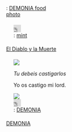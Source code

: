 <!DOCTYPE html><script>var __pbpa = true;</script><script>var translated_warning_string = 'Aviso: Nunca introduzcas tu contrase\u00f1a de Tumblr a menos que la direcci\u00f3n \u201chttps://www.tumblr.com/login\u201d\x0aaparezca en la barra del navegador.\x0a\x0aTambi\u00e9n deber\u00edas ver el emblema verde de \u201cTumblr, Inc.\u201d en la barra de direcciones.\x0a\x0aLos spammers y otras personas malintencionadas utilizan formularios falsos para obtener contrase\u00f1as de forma il\u00edcita.\x0a\x0aTumblr jam\u00e1s te pedir\u00e1 que inicies sesi\u00f3n desde el blog de un usuario.\x0a\x0a\u00bfSeguro que quieres continuar?';</script><script type="text/javascript" language="javascript" src="../assets.tumblr.com/assets/scripts/pre_tumblelogd70f.js?_v=b9f848c06fcba7eaf305d4a7cb7a1b98"></script><!DOCTYPE html>
<!-- Mirrored from bloodteller.tumblr.com/ by HTTrack Website Copier/3.x [XR&CO'2014], Sat, 02 Jul 2022 16:51:35 GMT -->
<!-- Added by HTTrack --><meta http-equiv="content-type" content="text/html;charset=UTF-8" /><!-- /Added by HTTrack -->
<head prefix="og: http://ogp.me/ns# fb: http://ogp.me/ns/fb# blog: http://ogp.me/ns/blog#"><!-----
QUIRKED UP WHITE BOY WITH A LITTLE BIT OF SWAG theme by @puella
happy valentine's day here is some chocolate -> 🍫
i love you all. thank you for sticking with me. <3
_____$$$$_________$$$$
___$$$$$$$$_____$$$$$$$$
_$$$$$$$$$$$$_$$$$$$$$$$$$
$$$$$$$$$$$$$$$$$$$$$$$$$$$
$$$$$$$$$$$$$$$$$$$$$$$$$$$
_$$$$$$$$$$$$$$$$$$$$$$$$$
__$$$$$$$$$$$$$$$$$$$$$$$
____$$$$$$$$$$$$$$$$$$$
_______$$$$$$$$$$$$$
__________$$$$$$$
____________$$$
_____________$
CREDITS:
-inspiration: https://decaydog.tumblr.com/post/648066239989678080/l-o-v-e-c-o-n-n-e-c-t-i-o-n
-chatbox code by @cocorini
-photosets by @annasthms
 
-scrollbar from https://gist.github.com/Dakedres/0ccda599648833a1c2f65d3967aa131b
-like button code from https://stackoverflow.com/questions/21708662/customise-tumblrs-new-like-button-iframe-likebutton/21715659#21715659
-----><script src="../kit.fontawesome.com/f936906ae0.js" crossorigin="anonymous"></script><style>figure{margin:0}.tmblr-iframe{position:absolute}.tmblr-iframe.hide{display:none}.tmblr-iframe--amp-cta-button{visibility:hidden;position:fixed;bottom:10px;left:50%;transform:translateX(-50%);z-index:100}.tmblr-iframe--amp-cta-button.tmblr-iframe--loaded{visibility:visible;animation:iframe-app-cta-transition .2s ease-out}</style><link rel="stylesheet" media="screen" href="../assets.tumblr.com/client/prod/standalone/blog-network-npf/index.build6589.css?_v=b84ed2eb31f8e1bbdb3e7a53afa67dd4"><link href="../static.tumblr.com/0podkko/oDSpg7y88/photosets.css" rel="stylesheet"><meta charset="utf-8"><meta https-equiv="X-UA-Compatible" content="IE=edge,chrome=1"><title>demonia</title><link rel="shortcut icon" href="https://img.xatblog.net/image/pWH5ktHomM.png"><link rel="alternate" type="application/rss+xml" href="rss"><link rel="stylesheet" href="../static.tumblr.com/qxrkgx6/RWPmgn2qa/normalize.min.css"><script src="../static.tumblr.com/qxrkgx6/LuRmgn2rm/modernizr-2.6.2.min.js"></script><script src="../cdnjs.cloudflare.com/ajax/libs/smoothscroll/1.4.1/SmoothScroll.min.js"></script><script src="jquery.min.js"></script><script src="../static.tumblr.com/rtrqcib/VGGnlh8rf/jquery.style-my-tooltips.min.js"></script><script>(function($){$(document).ready(function(){$("a[title]").style_my_tooltips({tip_follows_cursor:true,tip_delay_time:0,tip_fade_speed:0,attribute:"title"});});})(jQuery);</script><link href="https://fonts.googleapis.com/css?family=Kosugi+Maru|Short+Stack" rel="stylesheet"><link rel="stylesheet" href="../static.tumblr.com/p6yopnt/PxJr3vu6k/scrollbar.css"><script>
function gatherData(images, arr) {
  for (let i = 0; i < images.length; i++) {
    let currentData = {
      "width": images[i].getAttribute('data-width'),
      "height": images[i].getAttribute('data-height'),
      "low_res": images[i].getAttribute('data-lowres'),
      "high_res": images[i].getAttribute('data-highres')
    };
    arr.push(currentData);
  }
}
function getIndex(elem) {
  let i = 0;
  while( (elem = elem.previousElementSibling) != null ) i++;
  return i;
}
function lightbox(elem) {
  let currentPhotoset = elem.parentNode;
  let photosetPhotos = currentPhotoset.getElementsByTagName('div');
  let data = [];
  gatherData(photosetPhotos, data);
  Tumblr.Lightbox.init(data, getIndex(elem) + 1);
}
</script><link href="https://fonts.googleapis.com/css?family=Advent+Pro|Bebas+Neue|Bellota|Liu+Jian+Mao+Cao|Orbitron|Pacifico|Playfair+Display|Rajdhani&amp;display=swap" rel="stylesheet"><meta name="image:favicon" content=""/><meta name="image:icon" content="https://64.media.tumblr.com/5db511f3abcb2fbe4110248031d882b1/31a9916396c213d2-f8/s2048x3072/e1c86ceef004fd181c0a6de818d480f2b91a52c3.png"/><meta name="image:background" content=""/><meta name="image:exe" content="https://64.media.tumblr.com/e78c0e2ae880e6dc8272d8e845290225/11a2edf1cf7a1131-8b/s2048x3072/8536d4fecf44288f89138c189eda11ceeefa16dc.png"/><meta name="image:container header background" content=""/><meta name="image:container footer background" content=""/><meta name="image:sidebar background" content=""/><meta name="image:content background" content=""/><meta name="image:post header background" content=""/><meta name="image:post footer background" content=""/><meta name="image:chatbox header background" content=""/><meta name="color:background" content="#fef7f9"/><meta name="color:buttons background" content="#f1c6d3"/><meta name="color:post background" content="#fff"/><meta name="color:border" content="#feebf0"/><meta name="color:dotted border" content="#000"/><meta name="color:container header" content="#feebf0"/><meta name="color:container footer" content="#feebf0"/><meta name="color:sidebar" content="#f1c6d3"/><meta name="color:description" content="#fff"/><meta name="color:content" content="#fff"/><meta name="color:text" content="#000"/><meta name="color:links" content="#f1c6d3"/><meta name="color:links hover" content="#fff"/><meta name="color:links glow" content=""/><meta name="color:links glow hover" content=""/><meta name="color:links outline" content="#fff"/><meta name="color:links outline hover" content="#f1c6d3"/><meta name="color:footer icons" content="#f1c6d3"/><meta name="color:like button liked color" content="#ff8aa9"/><meta name="color:post header" content="#f1c6d3"/><meta name="color:post footer" content="#feebf0"/><meta name="color:chatbox background" content="#fff"/><meta name="color:chatbox header" content="#feebf0"/><meta name="color:music player controls background" content="#feebf0"/><meta name="color:music player background" content="#fff"/><meta name="color:play pause color" content="#f1c6d3"/><meta name="color:tooltip background" content="#fff"/><meta name="color:tooltip text" content="#000"/><meta name="color:selection background" content=""/><meta name="color:selection text" content=""/><meta name="if:redirect" content=""/><meta name="if:links glow" content=""/><meta name="if:links outline" content="1"/><meta name="if:captions" content="1"/><meta name="if:round borders" content=""/><meta name="if:background cover" content=""/><meta name="select:border style" content="solid"/><meta name="select:border style" content="dashed"/><meta name="select:border style" content="dotted"/><meta name="select:border style" content="double"/><meta name="select:border style" content="inset"/><meta name="select:border style" content="outset"/><meta name="select:border style" content="groove"/><meta name="select:border style" content="ridge"/><meta name="text:browser title" content="diosa.exe"/><meta name="text:font size" content="20"/><meta name="text:font" content="bellota"/><meta name="text:description" content="description here..."/><meta name="text:border width" content="2"/><meta name="text:link 1" content="file"/><meta name="text:link 1 url" content=""/><meta name="text:link 2" content="edit"/><meta name="text:link 2 url" content=""/><meta name="text:link 3" content="view"/><meta name="text:link 3 url" content=""/><meta name="text:link 4" content="history"/><meta name="text:link 4 url" content=""/><meta name="text:link 5" content="help"/><meta name="text:link 5 url" content=""/><meta name="text:
" content=""/><meta name="text:song title" content="song title"/><meta name="text:chatbox description" content="hello! please keep it appropriate <3"/><meta name="text:chatbox code" content=""/><meta name="text:redirect" content=""/>        
        
<style type="text/css">

.npf_row {
    margin: 0 !important;
}

.tmblr-full img{
    border:0.5px dotted #615e63 !important;
    box-sizing:border-box !important;
}

::selection {
background: #9a5964;
color:;
}

::-moz-selection {
background: #9a5964;
color:;
}

#s-m-t-tooltip{
    margin: 20px 0 0 20px;
    padding: 5px;
    max-width: 300px;
    background-color:#ffffff;
    color:#000;
    border:0.5px dotted #615e63;
    z-index: 9999;
    
}

@font-face{
    font-family: 'Magica';
    src: url(https://static.tumblr.com/p6yopnt/Qkiqnu0r5/theheart.ttf);
}
@font-face{
    font-family: 'DEAD END';
    src: url(https://static.tumblr.com/pvnotae/DzVqdg2j5/dead_end.ttf);
}
@font-face{
    font-family: 'Decibil';
    src: url(https://static.tumblr.com/pvnotae/kwwqdg2pw/decibel_2.ttf);
}
@font-face{
    font-family: 'Aachen';
    src: url(https://static.tumblr.com/pvnotae/YIoqdg2yp/aachen-bold-opentype.otf);
}

body {
    margin:0px;
    background:#dfdfdf;
    background-image: url('https://u.cubeupload.com/Ana25/fondoshddeDemoniosFo.jpg');
    
    
    background-repeat: no-repeat;
    background-size: cover;
    background-attachment:fixed;
    font-family:ms gothic;
    font-size:20px;
    color:#615e63;
}

p{
    margin:0 0 0px 0;
    padding:0;
}

pre { 
    white-space: pre-wrap;
    white-space: -moz-pre-wrap;
    white-space: -pre-wrap;
    white-space: -o-pre-wrap;
    word-wrap: break-word;
}

a{
    color:#9a5964;
    
    
    text-shadow: -1px 0 #ffffff, 0 1px #ffffff, 1px 0 #ffffff, 0 -1px #ffffff;
    
    text-decoration:none;
    transition:0.5s;
}

a:hover{
    color:#ffffff;
    
    
    text-shadow: -1px 0 #9a5964, 0 1px #9a5964, 1px 0 #9a5964, 0 -1px 			#9a5964;
    
    cursor:help;
}

a.tumblr_blog{
    display:inline-block;
    margin-bottom:5px;
} 

li{
    margin-left:-15px;
}

#wrapper{
    width:fit-content;
    height:fit-content;
    width: -moz-fit-content;
    height: -moz-fit-content;
    position: fixed;
    top: 50%;
    left: 50%;
    transform: translate(-50%, -50%);
    margin: auto;
    animation: fadeEffect 1s;
    overflow: hidden;
    border: 4px double #615e63;
    box-sizing:border-box;
    
    background-color:#840000;
}

@keyframes fadeEffect {
  from {opacity: 0;}
  to {opacity: 1;}
}

#container{
    height:450px;
    width:700px;
    border-top: 4px double #615e63;
    border-bottom: 4px double #615e63;
    display:flex;
}

#containerheader{
    background-color:#840000;
    text-align:right;
    cursor:move;
    display:flex;
    justify-content:space-between;
    align-items:center;
    min-width:700px;
    background-image:url('../assets.tumblr.com/images/x3860.gif?v=1');
}

#links{
    border-top: 4px double #615e63;
    padding:10px;
    background-color:#840000;
    height:40px;
    box-sizing:border-box;
    display: flex;
    align-items: center;
    gap: 7px;
    background-image:url('../assets.tumblr.com/images/x3860.gif?v=1');
}

.buttons{
    border-left: 4px double #615e63;
    background-color:#9a5964;
    display:inline-block;
    height:100%;
    width:40px;
    text-align:center;
    padding:10px 0px;
    cursor:help;
}

.buttons:active{
    background-color:rgba(163,190,183,0.7);
}

#containerfooter{
    background-color:#840000;
    padding:7px;
    height:40px;
    box-sizing:border-box;
    display: flex;
    align-items: center;
    justify-content: flex-end;
    background-image:url('../assets.tumblr.com/images/x3860.gif?v=1');
}

.shape{
    border: 2px solid #9a5964;
    width:8px;
    height:20px;
    background-color:#9a5964;
    display:inline-block;
    margin-left:10px;
}

#sidebar{
    padding:20px;
    text-align:center;
    box-sizing:border-box;
    border-right: 4px double #615e63;
    width:245px;
    background-color:#9a5964;
    animation: fadeEffect 1s;
    background-image:url('../assets.tumblr.com/images/x3860.gif?v=1');
}

#sidebar img{ 
    width:202px;
    height:202px;
    border: 0.5px dotted #615e63;
    display:block;
    
}

#description{
    height:124px;
    overflow:auto;
    margin-top:20px;
    border:0.5px dotted #615e63;
    box-sizing:border-box;
    padding:10px 5px 10px 10px;
    overflow-wrap: break-word;
    background-color:#fff;
    
}

#content{
    padding:0px 20px;
    overflow-y:scroll;
    background-color:#ffffff;
    background-image:url('../assets.tumblr.com/images/x3860.gif?v=1');
}

.post{
    width:400px;
    margin:20px auto;
    overflow:hidden;
    border: 4px double #615e63;
    background:#ffffff;
    box-sizing:border-box;
    
    animation: fadeEffect 1s;
}

.postheader{
    background-color:#9a5964;
    padding:10px;
    text-align:center;
    border-bottom: 4px double #615e63;
    background-image:url('../assets.tumblr.com/images/x3860.gif?v=1');
}

.postheader::first-letter{
    text-decoration:underline;
}

.post img{
    max-width:100%;
    height:auto;
    
}

.footer{
    display:flex;
    justify-content:space-between;
    margin-top:20px;
    padding:15px;
    border:0.5px dotted #615e63;
    
    background-color:#840000;
    background-image:url('../assets.tumblr.com/images/x3860.gif?v=1');
}

.nfp_row{
    margin-left:0px;
    margin-right:0px;
}

#nav{
    margin:20px auto;
    width:100px;
    text-align:center;
    display:flex;
    justify-content:center;
    gap:7px;
}

video{
    max-width:100%;
    height:auto!important;
}

.video-container {
    overflow: hidden;
}
 
.video-container iframe,
.video-container object,
.video-container embed {
    position: center;
    max-width: 355px;
    max-height: 355px;
    border:0.5px dotted #615e63 !important;
    box-sizing:border-box;
}
 
.video-wrapper {
    max-width: 355px;
    max-height: 355px;
 
}

iframe.tumblr_audio_player {
    height: 85px;
    border:0.5px dotted #615e63;
    box-sizing:border-box;
    
    
}

.media{
    margin:0 0 0px 0;
    text-align:center;
    
}

.media img{
    border:0.5px dotted #615e63;
    display:block;
    box-sizing:border-box;
}

.title{
    font-size:calc(20px * 2 - 10px);
    font-weight:bold;
    margin:10px 0 10px 0;
    color:#615e63;
}

h1, h2, h3, h4, h5, h6{
    font-size:calc(20px * 2 - 10px);
    font-weight:bold;
    margin:10px 0 10px 0;
    color:#615e63;
}

.quote{
    font-weight:normal;
    font-size:20;
    font-style:italic;
    margin:0 0 10px 0;
}

.question {
    position: relative;
    border:0.5px dotted #615e63;
    
    padding: 20px;
    margin-left:22px;
    width:100%;
    word-break: break-all;
}

.question:after{
    content: '';
    position: absolute;
    border-style: solid;
    border-width: 8px 15px 8px 0;
    border-color: transparent #ffffff;
    display: block;
    width: 0;
    z-index: 1;
    left: -15px;
    top: 16px;
}

.question:before{
    content: '';
    position: absolute;
    border-style: solid;
    border-width: 8px 15px 8px 0;
    border-color: transparent #615e63;
    display: block;
    width: 0;
    z-index: 0;
    left: -16px;
    top: 16px;
}

.asker{
    display:flex;
    align-items: flex-start;
}

.asker img{
    border:0.5px dotted #615e63;
}

.answer{
    position: relative;
    border:0.5px dotted #615e63;
    
    padding: 20px;
    margin-right:22px;
    width:100%;
    word-break: break-all;
}

.answer:after{
    content: '';
    position: absolute;
    border-style: solid;
    border-width: 8px 0 8px 15px;
    border-color: transparent #ffffff;
    display: block;
    width: 0;
    z-index: 1;
    right: -15px;
    top: 16px;
}

.answer:before{
    content: '';
    position: absolute;
    border-style: solid;
    border-width: 8px 0 8px 15px;
    border-color: transparent #615e63;
    display: block;
    width: 0;
    z-index: 0;
    right: -16px;
    top: 16px;
}

.answerer{
    margin-top:20px;
    display:flex;
    align-items: flex-start;
}

.answerer img{
    border:0.5px dotted #615e63;
}

.caption{
    margin-top:10px;
}

blockquote{
    margin:0px;
    padding-left:10px;
    border-left:dotted 0.5px #615e63;
    border-radius:5px;
}

blockquote img{
    max-width:100%;
    height:auto;
    object-fit:cover;
    display: block;
    border:0.5px dotted #615e63;
    box-sizing:border-box;
}

img{
    max-width:100%;
    height:auto;
}

ol.notes{
    border:0.5px dotted #615e63;
    background-color:#840000;
    background-image:url('../assets.tumblr.com/images/x3860.gif?v=1');
    
    margin-top:20px;
    padding:20px;
    list-style-type:none;
    max-height:100px;
    overflow:auto;
    margin-bottom:0px;
}

ol.notes li.note img{
    width:16px;
    height:16px;
    margin-right:3px;
}

ol.notes li.note{
    margin:0px;
}

#heartbeat{
    position:fixed;
    left:12px;
    bottom:6px;
    font-size:18px !important;
}

#heartbeat:hover{
    animation: heartbeat 1s infinite;
}
 
@keyframes heartbeat
{
  0%
  {
    transform: scale( .90 );
  }
  20%
  {
    transform: scale( 1 );
  }
  40%
  {
    transform: scale( .90 );
  }
  60%
  {
    transform: scale( 1 );
  }
  80%
  {
    transform: scale( .90 );
  }
  100%
  {
    transform: scale( .90 );
  }
}

.tags {
    margin-top:20px;
    padding:15px;
    border:0.5px dotted #615e63;
    
    background-color:#840000;
    background-image:url('../assets.tumblr.com/images/x3860.gif?v=1');
}

[photoset-layout] {
  grid-gap: 5px; 
}

[photoset-layout] img {
    border: 0.5px dotted #615e63;
    
    display: block;
    height: 100%;
    width: 100%;
    object-fit: cover;
    background-color:#ffffff;
}

[photoset-layout] div {
  cursor: help;
}

.customlike {
  position: relative;
  display: block;
  width: 20px !important;
  height: 20px !important;
  color:#9a5964;
  transition:0.5s;
}

.like_button {
  position: absolute;
  top: 0;
  left: 0;
  right: 0;
  bottom: 0;
  width: 100%;
  height: 100%;
  opacity: 0;
  z-index: 10;
}

.like_button iframe {
  width: 100% !important;
  height: 100% !important;
}

.mylike {
  position: absolute;
  top: 0;
  left: 0;
  right: 0;
  bottom: 0;
  width: 100%;
  height: 100%;
  z-index: 1;
  transition:0.5s;
  cursor:help;
}

.like_button:hover + .mylike {
  color:#9a5964;
  transition:0.5s;
}

.like_button.liked + .mylike{
  color: #83928e;
}

#bringback{
    position:fixed;
    top:10px;
    left:10px;
    display:none;
    cursor:help;
    padding:10px;
    flex-direction:column;
    align-items: center;
    animation: fadeEffect 1s;
    width:105px;
    overflow-wrap: break-word;
    text-align:center;
}

#bringback img{
    width:70px;
    height:70px;
    margin-bottom:10px;
    box-sizing:border-box;
}

#bringback:active{
    border:0.5px dotted #615e63;
}

#musicplayer{
    width:201px;
    border: 0.5px dotted #615e63; 
    background-color:#fff; 
    
    margin-top:20px;
    overflow:hidden;
}
 
.controls{
    padding:5px;
    font-size:15px !important;
    border-right:0.5px dotted #615e63;
    margin:-1px;
    background-color:#840000
}
 
.songtitle{
    width:161px;
    font-size:20px;
    display:flex;
    color:#615e63;
}
 
i.fas.fa-pause:hover{
    cursor:help;
}

i.fas.fa-play:hover{
    cursor:help;
}
 
i.fas.fa-pause{
    padding:7px;
    background-color:#840000;
    color:#9a5964; 
    font-size:15px !important;
}
 
i.fas.fa-play{
    padding:7px;
    background-color:#840000;
    color:#9a5964; 
    font-size:15px !important;
}

#cboxheader{
    border-bottom:4px double #615e63;
    font-size:20px !important;
    background-color:#840000;
    background-image:url('../assets.tumblr.com/images/x3860.gif?v=1');
    width:250px;
    animation: fadeEffect 1s;
    
    box-sizing: border-box;
    display:flex;
    justify-content:space-between;
    align-items:center;
}
    
#cbox {
    right: 20px;
    bottom: -354px;
    z-index: 9999;
    position: fixed;
    -webkit-transition: all 0.8s ease-in-out;
    -moz-transition: all 0.8s ease-in-out;
    -o-transition: all 0.8s ease-in-out;
    -ms-transition: all 0.8s ease-in-out;
    transition: all 0.8s ease-in-out;
    
    border:4px double #615e63;
    background:#ffffff;
    animation: fadeEffect 1s;
}

#cbox:hover {
    bottom: 0px;
}

#cboxdesc {
    width: 240px;
    height: 35px;
    padding: 5px;
    display:flex;
    align-items: center;
    background-color: #ffffff;
    overflow: auto;
    font-family: ms gothic;
    font-size: 13px !important;
    text-align: center;
    letter-spacing: 1px;
    color: #615e63;
}

.answer .embed_iframe{
    width: 240px;
}

i.fas{
    font-size:20px !important;
}

.arrows{
    color:#9a5964;
}

.rb:hover, .arrows:hover{
    color:#9a5964;
}


</style><link rel="alternate" href="android-app_/com.tumblr/tumblr/x-callback-url/blog5bba.html?blogName=bloodteller" /><link rel="alternate" href="ios-app_/305343404/tumblr/x-callback-url/blog5bba.html?blogName=bloodteller" /><script
    defer
    type="application/javascript"
    id="bilmur"
    data-provider="tumblr.com"
    data-service="blognetwork"
    nonce="Mxvf32HmZ61an2yG6Lg8g5jYs"
    src="../s0.wp.com/wp-content/js/bilmur.min268b.js?m=202226"
  ></script><script type="application/ld+json">
	{"@type":"ItemList","url":"https:\/\/bloodteller.tumblr.com","itemListElement":[{"@type":"ListItem","position":1,"url":"https:\/\/bloodteller.tumblr.com\/post\/676134264875761664"},{"@type":"ListItem","position":2,"url":"#"},{"@type":"ListItem","position":3,"url":"https:\/\/bloodteller.tumblr.com\/post\/665333464771510272\/this-is-a-question"}],"@context":"http:\/\/schema.org"}</script><link rel="canonical" href="index.html" /></head><body><div id="cbox"><div id="cboxheader"><span style="padding-left:10px;font-size:20px;">chat</span><span><i class="fas fa-window-minimize buttons"></i><i class="fas fa-window-maximize buttons"></i><i class="fas fa-times buttons"></i></span></div><div id="cboxdesc">
hello! please keep it appropriate <3
</div>		

</div><div id="bringback" onclick="bringBack()"><img src="https://img.xatblog.net/image/pWH5ktHomM.png
">demonia.exe</div><div id="wrapper"><div id="containerheader"><span style="padding-left:10px">demonia.exe</span><span><i class="fas fa-window-minimize buttons" onclick="minimize()"></i><i class="fas fa-window-maximize buttons" onclick="maximize()"></i><i class="fas fa-times buttons" onclick="closeAll()"></i></span><script>
    function minimize(){
        $("#container").hide();
        $("#containerfooter").hide();
        
    }
    
    function maximize(){
        $("#container").show();
        $("#containerfooter").show();
    }
    
    function closeAll(){
        $("#wrapper").fadeOut(300);
        $("#container").fadeOut(300);
        $("#containerheader").fadeOut(300);
        $("#containerfooter").fadeOut(300);
        $("#bringback").css("display", "flex");
    }
    
    function bringBack(){
        $("#wrapper").show();
        $("#container").show();
        $("#containerheader").show();
        $("#containerfooter").show();
        $("#bringback").css("display", "none");
    }
</script></div><div id="links"><a href="index.html"><span style="text-decoration:underline">f</span>ile</a> <a href="#"><span style="text-decoration:underline">e</span>dit</a> <a href="#"><span style="text-decoration:underline">v</span>iew</a> <a href="#"><span style="text-decoration:underline">h</span>istory</a> <a href="#"><span style="text-decoration:underline">h</span>elp</a></div><div id="container"><div id="sidebar"><img src="https://i.imgur.com/QGZeokJ.gif"><div id="description">
La buena noticia es que mientras todos los perros van al cielo, te sorprendería saber cuántos cerdos te esperan en el infierno.<br>
 
 <br>
<br>
 
<br>
<br>
<br>
 
<br>
<br>
<br>
<br></div><div id="musicplayer"><table><tr><td><div class="controls"><div class="play" style="display:inline-block"><i class="fas fa-play" onclick="play()"></i></div></div></td><td><div class="songtitle"><marquee scrollamount="10">xMyDemonsx (1524169565)</marquee></div></td></tr></table><audio id="music" src="https://files.catbox.moe/99wvw8.mp3"></audio> 
</div><script>
let player = document.getElementById("music");
 
function play(){
    player.play();
    document.querySelector('.play').innerHTML = "<i class='fas fa-pause' onclick='pause()'></i>";
}
 
function pause(){
    player.pause();
    document.querySelector('.play').innerHTML = "<i class='fas fa-play' onclick='play()'></i>";
}
 
player.onended = function(){
    document.querySelector('.play').innerHTML = "<i class='fas fa-play' onclick='play()'></i>";
}
</script></div><div id="content"><div class="post" post-type="photo"><div class="postheader"><a href="#" title="posted 23:11 with 79 notes">photo</a></div><div style="padding:20px"><div class="media"><img src="https://i.imgur.com/CqEZtFU.jpg" alt=""/></div><div class="footer"><div class="customlike"><div class="like_button" data-post-id="676134264875761664" data-blog-name="bloodteller" id="like_button_676134264875761664"><iframe id="like_iframe_676134264875761664" src="https://assets.tumblr.com/assets/html/like_iframe.html?_v=66c22ab5319d742bca5762b8d18f9d06#name=bloodteller&amp;post_id=676134264875761664&amp;color=black&amp;rk=r4m7Dd3E&amp;root_id=152266346879" scrolling="no" width="20" height="20" frameborder="0" class="like_toggle" allowTransparency="true" name="like_iframe_676134264875761664"></iframe></div><span class="mylike"><i class="fas fa-heart"></i></span></div><a href="#" class="reblog" target="_blank" style="text-shadow:none;"><i class="fas fa-retweet rb" style="color:"></i></a><!--  --></div><div class="tags"><i class="fas fa-tags" style="color:#9a5964"></i>: <a href="#">DEMONIA </a><a href="#">food </a></div></div></div><div class="post" post-type="photo"><div class="postheader"><a href="#" title="posted 23:11 with 81 notes">photo</a></div><div style="padding:20px"><div class="media"><a href="#"><img src="https://img.xatblog.net/image/G5GYnYTtFT.png" alt=""/></a></div><div class="footer"><div class="customlike"><div class="like_button" data-post-id="676134244598284288" data-blog-name="bloodteller" id="like_button_676134244598284288"><iframe id="like_iframe_676134244598284288" src="https://assets.tumblr.com/assets/html/like_iframe.html?_v=66c22ab5319d742bca5762b8d18f9d06#name=bloodteller&amp;post_id=676134244598284288&amp;color=black&amp;rk=rMMdXJhq&amp;root_id=161349942767" scrolling="no" width="20" height="20" frameborder="0" class="like_toggle" allowTransparency="true" name="like_iframe_676134244598284288"></iframe></div><span class="mylike"><i class="fas fa-heart"></i></span></div><a href="#" class="reblog" target="_blank" style="text-shadow:none;"><i class="fas fa-retweet rb" style="color:"></i></a><!--  --></div><div class="tags"><i class="fas fa-tags" style="color:#9a5964"></i>: <a href="tagged/mint.html">mint </a></div></div></div><div class="post" post-type="answer"><div class="postheader"><a href="#" title="posted 18:57 with 0 notes">El Diablo y la Muerte</a></div><div style="padding:20px"><div class="asker"><img src="https://i.imgur.com/KXLjj1Z.png"> <div class="question" style="font-style:italic"><p>Tu debeis castigarlos</p></div></div><div class="answerer"><div class="answer"><p>Yo os castigo mi lord.</p></div><img src="https://i.imgur.com/0E40TQO.png" style=""></div><div style="margin-top:20px;display:none;"><p>this is an answer</p></div><div class="footer"><div class="customlike"><div class="like_button" data-post-id="665333464771510272" data-blog-name="bloodteller" id="like_button_665333464771510272"><iframe id="like_iframe_665333464771510272" src="https://assets.tumblr.com/assets/html/like_iframe.html?_v=66c22ab5319d742bca5762b8d18f9d06#name=bloodteller&amp;post_id=665333464771510272&amp;color=black&amp;rk=oVhmCX4g" scrolling="no" width="20" height="20" frameborder="0" class="like_toggle" allowTransparency="true" name="like_iframe_665333464771510272"></iframe></div><span class="mylike"><i class="fas fa-heart"></i></span></div><a href="#" class="reblog" target="_blank" style="text-shadow:none;"><i class="fas fa-retweet rb" style="color:"></i></a><!--  --></div><div class="tags"><i class="fas fa-tags" style="color:#9a5964"></i>: <a href="#">DEMONIA</a></div></div></div><div id="nav"><a class="jump_page nohover" href="#">DE</a><a class="jump_page nohover" href="#">MO</a><a class="jump_page nohover" href="#">NIA</a><a href="#" class="arrows" style="text-shadow:none;"><i class="fas fa-arrow-right"></i></a></div></div></div><div id="containerfooter" style="padding-right:20px"><div class="shape"></div><div class="shape"></div></div></div></div><script>
    // Make the DIV element draggable:
dragElement(document.getElementById("wrapper"));

function dragElement(elmnt) {
  var pos1 = 0, pos2 = 0, pos3 = 0, pos4 = 0;
  if (document.getElementById("containerheader")) {
    // if present, the header is where you move the DIV from:
    document.getElementById("containerheader").onmousedown = dragMouseDown;
  } else {
    // otherwise, move the DIV from anywhere inside the DIV:
    elmnt.onmousedown = dragMouseDown;
  }

  function dragMouseDown(e) {
    e = e || window.event;
    e.preventDefault();
    // get the mouse cursor position at startup:
    pos3 = e.clientX;
    pos4 = e.clientY;
    document.onmouseup = closeDragElement;
    // call a function whenever the cursor moves:
    document.onmousemove = elementDrag;
  }

  function elementDrag(e) {
    e = e || window.event;
    e.preventDefault();
    // calculate the new cursor position:
    pos1 = pos3 - e.clientX;
    pos2 = pos4 - e.clientY;
    pos3 = e.clientX;
    pos4 = e.clientY;
    // set the element's new position:
    elmnt.style.top = (elmnt.offsetTop - pos2) + "px";
    elmnt.style.left = (elmnt.offsetLeft - pos1) + "px";
  }

  function closeDragElement() {
    // stop moving when mouse button is released:
    document.onmouseup = null;
    document.onmousemove = null;
  }
}
</script><script type="text/javascript">
    (function(){
        var analytics_frame = document.getElementById('ga_target');
        var analytics_iframe_loaded;
        var user_logged_in;
        var blog_is_nsfw = 'No';

        var eventMethod = window.addEventListener ? "addEventListener" : "attachEvent";
        var eventer = window[eventMethod];
        var messageEvent = eventMethod == "attachEvent" ? "onmessage" : "message";
        eventer(messageEvent,function(e) {
            var message = (e.data && e.data.split) ? e.data.split(';') : '';
            switch (message[0]) {
                case 'analytics_iframe_loaded':
                    analytics_iframe_loaded = true;
                    postCSMessage();
                    postGAMessage();
                    break;
                case 'user_logged_in':
                    user_logged_in = message[1];
                    postGAMessage();
                    break;
            }
        }, false);

        analytics_frame.src = "https://assets.tumblr.com/analytics.html?_v=9f5febfd57a8a649c598d888f2d9e062#" +
                              "https://bloodteller.tumblr.com";
        function postGAMessage() {
            if (analytics_iframe_loaded && user_logged_in) {
                var is_ajax = false;
                analytics_frame.contentWindow.postMessage(['tick_google_analytics', is_ajax, user_logged_in, blog_is_nsfw, '/?route=%2F'].join(';'), analytics_frame.src.split('analytics.html')[0]);
            }
        }
        function postCSMessage() {
            COMSCORE = true;
            analytics_frame.contentWindow.postMessage('enable_comscore;' + window.location, analytics_frame.src.split('analytics.html')[0]);
        }
    })();
</script>
</html>
